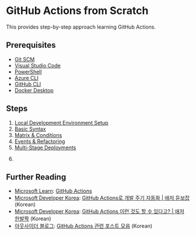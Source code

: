 # GitHub Actions from Scratch #

This provides step-by-step approach learning GitHub Actions.


## Prerequisites ##

* [Git SCM](https://git-scm.com/)
* [Visual Studio Code](https://code.visualstudio.com/?WT.mc_id=dotnet-68779-juyoo)
* [PowerShell](https://docs.microsoft.com/powershell/scripting/overview?WT.mc_id=dotnet-68779-juyoo)
* [Azure CLI](https://docs.microsoft.com/cli/azure/what-is-azure-cli?WT.mc_id=dotnet-68779-juyoo)
* [GitHub CLI](https://cli.github.com/)
* [Docker Desktop](https://docs.docker.com/get-docker/)


## Steps ##

1. [Local Development Environment Setup](./step-01.md)
2. [Basic Syntax](./step-02.md)
3. [Matrix & Conditions](./step-03.md)
4. [Events & Refactoring](./step-04.md)
5. [Multi-Stage Deployments](./step-05.md)
6. ~~~[Docker-Based GitHub Action](./step-06.md)~~~


## Further Reading ##

* [Microsoft Learn](https://docs.microsoft.com/learn/?WT.mc_id=dotnet-68779-juyoo): [GitHub Actions](https://docs.microsoft.com/learn/paths/automate-workflow-github-actions/?WT.mc_id=dotnet-68779-juyoo)
* [Microsoft Developer Korea](http://youtube.com/microsoftdeveloperkorea): [GitHub Actions로 개발 주기 자동화 | 애저 듣보잡](https://www.youtube.com/watch?v=MhGpFunlmMQ&list=PLDZRZwFT9Wkt19Ox35Ir2A7CyNIWG96Nm) (Korean)
* [Microsoft Developer Korea](http://youtube.com/microsoftdeveloperkorea): [GitHub Actions 이런 것도 할 수 있다고? | 애저 한발짝](https://aka.ms/az1s/ep2) (Korean)
* [아웃사이더 블로그](https://blog.outsider.ne.kr/): [GitHub Actions 관련 포스트 모음](https://blog.outsider.ne.kr/search?q=github%20actions) (Korean)
